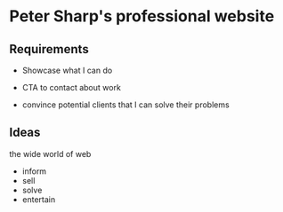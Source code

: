 # Peter Sharp's professional website

## Requirements

+ Showcase what I can do

+ CTA to contact about work

+ convince potential clients that I can solve their problems


## Ideas

the wide world of web

 - inform
 - sell
 - solve
 - entertain
